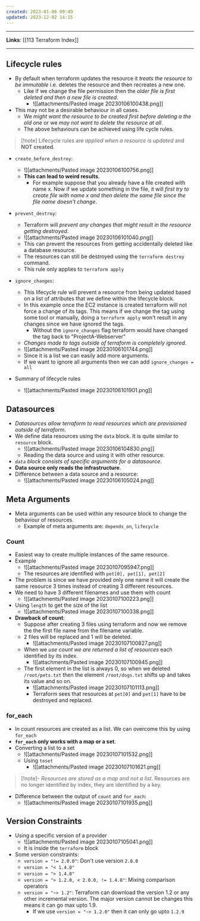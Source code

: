 ```yaml
---
created: 2023-01-06 09:49
updated: 2023-12-02 14:15
---
```

---
**Links**: [[113 Terraform Index]]

---

## Lifecycle rules
- By default when terraform updates the resource it *treats the resource to be immutable* i.e. deletes the resource and then recreates a new one.
	- Like if we change the file permission then the *older file is first deleted and then a new file is created*.
		- ![[attachments/Pasted image 20230106100438.png]]
- This may not be a desirable behaviour in all cases. 
	- We *might want the resource to be created first before deleting a the old one* or we *may not want to delete the resource at all*.
	- The above behaviours can be achieved using life cycle rules.

> [!note] Lifecycle rules are *applied when a resource is updated* and **NOT created**.

- `create_before_destroy`:
	- ![[attachments/Pasted image 20230106100756.png]]
	- **This can lead to weird results**. 
		- For example suppose that you already have a file created with name x. Now if we update something in the file, it will *first try to create file with name x and then delete the same file since the file name doesn't change*.
- `prevent_destroy`:
	- Terraform will *prevent any changes that might result in the resource getting destroyed*.
	- ![[attachments/Pasted image 20230106101040.png]]
	- This can prevent the resources from getting accidentally deleted like a database resource.
	- The resources can still be destroyed using the `terraform destroy` command.
	- This rule only applies to `terraform apply`

- `ignore_changes`:
	- This lifecycle rule will prevent a resource from being updated based on a list of attributes that we define within the lifecycle block.
	- In this example once the EC2 instance is created terraform will not force a change of its tags. This means if we change the tag using some tool or manually, doing a `terraform apply` won't result in any changes since we have ignored the tags. 
		- Without the `ignore_changes` flag terraform would have changed the tag back to "ProjectA-Webserver"
	- *Changes made to tags outside of terraform is completely ignored*.
	- ![[attachments/Pasted image 20230106101744.png]]
	- Since it is a list we can easily add more arguments.
	- If we want to ignore all arguments then we can add `ignore_changes = all`

- Summary of lifecycle rules
	- ![[attachments/Pasted image 20230106101901.png]]

## Datasources
- *Datasources allow terraform to read resources which are provisioned outside of terraform*.
- We define data resources using the `data` block. It is quite similar to `resource` block.
	- ![[attachments/Pasted image 20230106104830.png]]
	- Reading the data source and using it with other resource.
- *`data` block consists of specific arguments for a datasource*.
- **Data source only reads the infrastructure**.
- Difference between a data source and a resource:
	- ![[attachments/Pasted image 20230106105024.png]] 

## Meta Arguments
- Meta arguments can be used within any resource block to change the behaviour of resources.
	- Example of meta arguments are: `depends_on`, `lifecycle`

### Count
- Easiest way to create multiple instances of the same resource.
- Example
	- ![[attachments/Pasted image 20230107095947.png]]
	- The resources are identified with `pet[0], pet[1], pet[2]`
- The problem is since we have provided only one name it will create the same resource 3 times instead of creating 3 different resources.
- We need to have 3 different filenames and use them with count
	- ![[attachments/Pasted image 20230107100223.png]]
- Using `length` to get the size of the list
	- ![[attachments/Pasted image 20230107100338.png]]
- **Drawback of count**:
	- Suppose after creating 3 files using terraform and now we remove the the first file name from the filename variable. 
	- 2 files will be replaced and 1 will be deleted.
		- ![[attachments/Pasted image 20230107100827.png]]
	- When we *use count we are returned a list of resources* each identified by its index.
		- ![[attachments/Pasted image 20230107100945.png]]
	- The first element in the list is always 0, so when we deleted `/root/pets.txt` then the element `/root/dogs.txt` shifts up and takes its value and so on. 
		- ![[attachments/Pasted image 20230107101113.png]]
		- Terraform sees that resources at `pet[0]` and `pet[1]` have to be destroyed and replaced.

### for_each
- In count resources are created as a list. We can overcome this by using `for_each`
- **`for_each` only works with a map or a set**.
- Converting a list to a set
	- ![[attachments/Pasted image 20230107101532.png]]
	- Using `toset`
		- ![[attachments/Pasted image 20230107101621.png]]

> [!note]- *Resources are stored as a map and not a list*.
> Resources are no longer identified by index, they are identified by a key.

- Difference between the output of `count` and `for_each`:
	- ![[attachments/Pasted image 20230107101935.png]]

## Version Constraints
- Using a specific version of a provider
	- ![[attachments/Pasted image 20230107105041.png]]
	- It is inside the `terraform` block
- Some version constraints:
	- `version = "!= 2.0.0"`: Don't use version `2.0.0`
	- `version = "< 1.4.0"`
	- `version = "> 1.4.0"`
	- `version = "> 1.2.0, < 2.0.0, != 1.4.0"`: Mixing comparison operators
	- `version = "~> 1.2"`: Terraform can download the version 1.2 or any other incremental version. The major version cannot be changes this means it can go max upto 1.9.
		- If we use `version = "~> 1.2.0"` then it can only go upto `1.2.9`